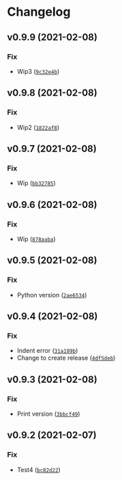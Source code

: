 # Changelog

<!--next-version-placeholder-->

## v0.9.9 (2021-02-08)
### Fix
* Wip3 ([`9c32e4b`](https://github.com/morpheus65535/pipeline-test/commit/9c32e4b879a6dade9eb4bddbaa43db77c969b82b))

## v0.9.8 (2021-02-08)
### Fix
* Wip2 ([`1822af8`](https://github.com/morpheus65535/pipeline-test/commit/1822af8bd493b02ac09b3e940066f2ba348b1368))

## v0.9.7 (2021-02-08)
### Fix
* Wip ([`bb32785`](https://github.com/morpheus65535/pipeline-test/commit/bb32785bea13fa3c5d1f8abc70c0c324d95739d7))

## v0.9.6 (2021-02-08)
### Fix
* Wip ([`878aaba`](https://github.com/morpheus65535/pipeline-test/commit/878aabaab63c469f5e7af7c900bb7a9b1382e939))

## v0.9.5 (2021-02-08)
### Fix
* Python version ([`2ae6534`](https://github.com/morpheus65535/pipeline-test/commit/2ae6534e546aa556db87caadab028fb0e9a84280))

## v0.9.4 (2021-02-08)
### Fix
* Indent error ([`31a189b`](https://github.com/morpheus65535/pipeline-test/commit/31a189b5bec8376acb09a6a1ca52720ee7395714))
* Change to create release ([`4df5deb`](https://github.com/morpheus65535/pipeline-test/commit/4df5deb9756de8c68b729d8509952bfd70baff6a))

## v0.9.3 (2021-02-08)
### Fix
* Print version ([`3bbcf49`](https://github.com/morpheus65535/pipeline-test/commit/3bbcf4932eb499102538f45f051b36652d123e80))

## v0.9.2 (2021-02-07)
### Fix
* Test4 ([`bc82d22`](https://github.com/morpheus65535/pipeline-test/commit/bc82d22f6efb24c5f381f556cf5ae0efc58f9785))
